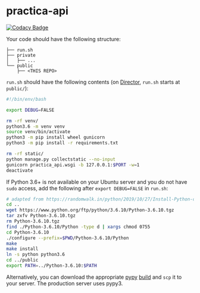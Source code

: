 # practica-api

[![Codacy Badge](https://api.codacy.com/project/badge/Grade/40de1c4030584dea97eefaf17cf75e3b)](https://app.codacy.com/app/sumanthratna/practica-api?utm_source=github.com&utm_medium=referral&utm_content=sumanthratna/practica-api&utm_campaign=Badge_Grade_Dashboard)

Your code should have the following structure:

    ├── run.sh
    ├── private
    │   ├── ...
    └── public
        ├── <THIS REPO>

`run.sh` should have the following contents (on [Director](https://director.tjhsst.edu/), `run.sh` starts at `public/`):

```bash
#!/bin/env/bash

export DEBUG=FALSE

rm -rf venv/
python3.6 -m venv venv
source venv/bin/activate
python3 -m pip install wheel gunicorn
python3 -m pip install -r requirements.txt

rm -rf static/
python manage.py collectstatic --no-input
gunicorn practica_api.wsgi -b 127.0.0.1:$PORT -w=1
deactivate
```

If Python 3.6+ is not available on your Ubuntu server and you do not have `sudo` access, add the following after `export DEBUG=FALSE` in `run.sh`:

```bash
# adapted from https://randomwalk.in/python/2019/10/27/Install-Python-copy.html
cd ..
wget https://www.python.org/ftp/python/3.6.10/Python-3.6.10.tgz
tar zxfv Python-3.6.10.tgz
rm Python-3.6.10.tgz
find ./Python-3.6.10/Python -type d | xargs chmod 0755
cd Python-3.6.10
./configure --prefix=$PWD/Python-3.6.10/Python
make
make install
ln -s python python3.6
cd ../public
export PATH=../Python-3.6.10:$PATH
```

Alternatively, you can download the appropriate [pypy](https://www.pypy.org/) [build](https://www.pypy.org/download.html#python-3-6-compatible-pypy3-6-v7-3-1) and `scp` it to your server. The production server uses pypy3. 
